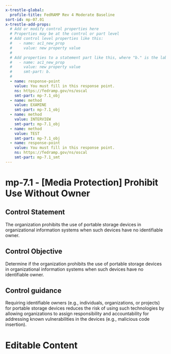 ```yaml
---
x-trestle-global:
  profile-title: FedRAMP Rev 4 Moderate Baseline
sort-id: mp-07.01
x-trestle-add-props:
  # Add or modify control properties here
  # Properties may be at the control or part level
  # Add control level properties like this:
  #   - name: ac1_new_prop
  #     value: new property value
  #
  # Add properties to a statement part like this, where "b." is the label of the target statement part
  #   - name: ac1_new_prop
  #     value: new property value
  #     smt-part: b.
  #
  - name: response-point
    value: You must fill in this response point.
    ns: https://fedramp.gov/ns/oscal
    smt-part: mp-7.1_obj
  - name: method
    value: EXAMINE
    smt-part: mp-7.1_obj
  - name: method
    value: INTERVIEW
    smt-part: mp-7.1_obj
  - name: method
    value: TEST
    smt-part: mp-7.1_obj
  - name: response-point
    value: You must fill in this response point.
    ns: https://fedramp.gov/ns/oscal
    smt-part: mp-7.1_smt
---
```


# mp-7.1 - \[Media Protection\] Prohibit Use Without Owner

## Control Statement

The organization prohibits the use of portable storage devices in organizational information systems when such devices have no identifiable owner.

## Control Objective

Determine if the organization prohibits the use of portable storage devices in organizational information systems when such devices have no identifiable owner.

## Control guidance

Requiring identifiable owners (e.g., individuals, organizations, or projects) for portable storage devices reduces the risk of using such technologies by allowing organizations to assign responsibility and accountability for addressing known vulnerabilities in the devices (e.g., malicious code insertion).

# Editable Content

<!-- Make additions and edits below -->
<!-- The above represents the contents of the control as received by the profile, prior to additions. -->
<!-- If the profile makes additions to the control, they will appear below. -->
<!-- The above markdown may not be edited but you may edit the content below, and/or introduce new additions to be made by the profile. -->
<!-- If there is a yaml header at the top, parameter values may be edited. Use --set-parameters to incorporate the changes during assembly. -->
<!-- The content here will then replace what is in the profile for this control, after running profile-assemble. -->
<!-- The added parts in the profile for this control are below.  You may edit them and/or add new ones. -->
<!-- Each addition must have a heading either of the form ## Control my_addition_name -->
<!-- or ## Part a. (where the a. refers to one of the control statement labels.) -->
<!-- "## Control" parts are new parts added after the statement part. -->
<!-- "## Part" parts are new parts added into the top-level statement part with that label. -->
<!-- Subparts may be added with nested hash levels of the form ### My Subpart Name -->
<!-- underneath the parent ## Control or ## Part being added -->
<!-- See https://ibm.github.io/compliance-trestle/tutorials/ssp_profile_catalog_authoring/ssp_profile_catalog_authoring for guidance. -->
